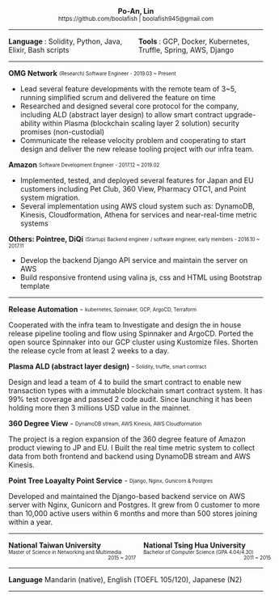 <div align="center" > <b> Po-An, Lin </b> </div>
<div align="center">
    <sub align="center"> https://github.com/boolafish | boolafish945@gmail.com </sub>
</div>

---

<div style="display: grid; grid-gap: 5px; grid-auto-columns: 50%;">
    <div style="grid-column: 1;">
        <b> Language </b>: Solidity, Python, Java, Elixir, Bash scripts
    </div>
    <div style="grid-column: 2;">
        <b> Tools </b>: GCP, Docker, Kubernetes, Truffle, Spring, AWS, Django
    </div>
</div>

---


**OMG Network**
<sub><sup> (Research) Software Engineer  - 2019.03 ~ Present</sup></sub>

- Lead several feature developments with the remote team of 3~5, running simplified scrum and delivered the feature on time
- Researched and designed several core protocol for the company, including ALD (abstract layer design) to allow smart contract upgrade-ability within Plasma (blockchain scaling layer 2 solution) security promises (non-custodial)
- Communicate the release velocity problem and cooperating to start design and deliver the new release tooling project with our infra team.

**Amazon**
<sub><sup> Software Development Engineer  - 2017.12 ~ 2019.02</sup></sub>

- Implemented, tested, and deployed several features for Japan and EU customers including Pet Club, 360 View, Pharmacy OTC1, and Point system migration.
- Several implementation using AWS cloud system such as: DynamoDB, Kinesis, Cloudformation, Athena for services and near-real-time metric systems

**Others: Pointree, DiQi**
<sub><sup> (Startup) Backend engineer / software engineer, early members - 2016.10 ~ 2017.11 </sup></sub>

- Develop the backend Django API service and maintain the server on AWS
- Build responsive frontend using valina js, css and HTML using Bootstrap template

---

**Release Automation** - <sub><sup> kubernetes, Spinnaker, GCP, ArgoCD, Terraform </sup></sub>

Cooperated with the infra team to Investigate and design the in house release pipeline tooling and flow using Spinnaker and ArgoCD. Ported the open source Spinnaker into our GCP cluster using Kustomize files. Shorten the release cycle from at least 2 weeks to a day.

**Plasma ALD (abstract layer design)** -<sub><sup> Solidity, truffle, smart contract </sup></sub>

Design and lead a team of 4 to build the smart contract to enable new transaction types with a immutable blockchain smart contract system. It has 99% test coverage and passed 2 code audit. Since launching it has been holding more then 3 millions USD value in the mainnet.

**360 Degree View** - <sub><sup> DynamoDB stream, AWS Kinesis, AWS Cloudformation  </sup></sub>

The project is a region expansion of the 360 degree feature of Amazon product viewing to JP and EU. I Built the real time metric system to collect data from both frontend and backend using DynamoDB stream and AWS Kinesis.

**Point Tree Loayalty Point Service** - <sub><sup> Django, Nginx, Gunicorn & Postgres  </sup></sub>

Developed and maintained the Django-based backend service on AWS server with Nginx, Gunicorn and Postgres. It grew from 0 customer to more than 10,000 active users within 6 months and more than 500 stores joining within a year.

---

<div style="display: grid; grid-gap: 15px; grid-auto-columns: 50%;">
    <div style="grid-column: 1;">
        <b>National Taiwan University</b> </br>
		<sub><sup> Master of Science in Networking and Multimedia </sup></sub>
       <sub style="float: right"><sup> 2015 ~ 2017   </sup></sub>
    </div>
    <div style="grid-column: 2;">
        <b>National Tsing Hua University</b> </br>
		<sub><sup> Bachelor of Computer Science (GPA 4.04/4.30) </sup></sub>
       <sub style="float: right"><sup> 2011 ~ 2015 </sup></sub>
    </div>
</div>

---

**Language**
Mandarin (native), English (TOEFL 105/120), Japanese (N2)

---
